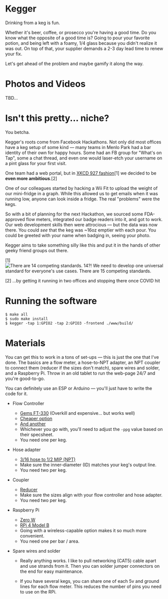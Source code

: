 # Kegger

Drinking from a keg is fun.

Whether it's beer, coffee, or prosecco you're having a good time. Do you know
what the opposite of a good time is? Going to pour your favorite potion, and
being left with a foamy, 1/4 glass because you didn't realize it was out. On
top of that, your supplier demands a 2-3 day lead time to renew your fix.

Let's get ahead of the problem and maybe gamify it along the way.

# Photos and Videos

TBD...

# Isn't this pretty... niche?

You betcha.

Kegger's roots come from Facebook Hackathons. Not only did most offices have a
keg setup of some kind — many teams in Menlo Park had a bar identity of their
own for happy hours. Some had an FB group for "What's on Tap", some a chat
thread, and even one would laser-etch your username on a pint glass for your
first visit.

One team had a web portal, but in [XKCD 927 fashion](https://xkcd.com/927/)[1]
we decided to be **even more ambitious**.[2]

One of our colleagues started by hacking a Wii Fit to upload the weight of our
mini-fridge in a graph. While this allowed us to get emails when it was running
low, anyone can look inside a fridge. The real "problems" were the kegs.

So with a bit of planning for the next Hackathon, we sourced some FDA-approved
flow meters, integrated our badge readers into it, and got to work. Our web
development skills then were attrocious — but the data was now there. You could
_see_ that the keg was ~16oz emptier with each pour. You could be greeted with
your name when badging in, seeing your photo.

Kegger aims to take something silly like this and put it in the hands of other
geeky friend groups out there.

[1] ![There are 14 competing standards. 14?! We need to develop one universal standard for everyone's use cases. There are 15 competing standards.](https://imgs.xkcd.com/comics/standards_2x.png)

[2] ...by getting it running in two offices and stopping there once COVID hit

# Running the software

```
$ make all
$ sudo make install
$ kegger -tap 1:GPIO2 -tap 2:GPIO3 -frontend ./www/build/
```

# Materials

You can get this to work in a tons of set-ups — this is just the one
that I've done. The basics are a flow meter, a hose-to-NPT adapter, an NPT coupler
to connect them (reducer if the sizes don't match), spare wires and solder,
and a Raspberry Pi. Throw in an old tablet to run the web-page 24/7 and you're
good-to-go.

You can definitely use an ESP or Arduino — you'll just have to write the code
for it.

- Flow Controller
    - [Gems FT-330](https://www.gemssensors.com/search-products/product-details/ft-330-series-turbine-flow-sensor-226000) (Overkill and expensive... but works well)
    - [Cheaper option](https://www.amazon.com/DIGITEN-0-3-6L-Flowmeter-Counter-Connect/dp/B072JVL5VG?ref_=ast_sto_dp)
    - [And another](https://www.amazon.com/DIGITEN-Sensor-Effect-Flowmeter-Counter/dp/B07QNN2GRV/ref=sr_1_10?c=ts&keywords=Flow%2BSensors&qid=1657573740&s=industrial&sr=1-10&ts_id=306928011&th=1)
    - Whichever you go with, you'll need to adjust the `-ppg` value based on their specsheet.
    - You need one per keg.

- Hose adapter
    - [3/16 hose to 1/2 MIP (NPT)](https://www.homedepot.com/p/LTWFITTING-3-16-in-ID-Hose-Barb-x-1-2-in-MIP-Lead-Free-Brass-Adapter-Fitting-5-Pack-HFLF39183805/313323908)
    - Make sure the inner-diameter (ID) matches your keg's output line.
    - You need two per keg.

- Coupler
    - [Reducer](https://www.homedepot.com/p/Southland-1-2-in-x-3-8-in-Black-Malleable-Iron-FPT-x-FPT-Reducing-Coupling-FItting-521-332HN/100135006)
    - Make sure the sizes align with your flow controller and hose adapter.
    - You need two per keg.

- Raspberry Pi
    - [Zero W](https://www.adafruit.com/product/5291)
    - [RPi 4 Model B](https://www.raspberrypi.com/products/raspberry-pi-4-model-b/)
    - Going with a wireless-capable option makes it so much more convenient.
    - You need one per bar / area.

- Spare wires and solder
    - Really anything works. I like to pull networking (CAT5) cable apart and
      use strands from it. Then you can solder jumper connectors on the end for
      easy maintenance.

    - If you have several kegs, you can share one of each 5v and ground lines for each flow meter. This reduces the number of pins you need to use on the RPi.
